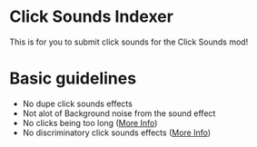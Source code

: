 # Click Sounds Indexer
This is for you to submit click sounds for the Click Sounds mod!

# Basic guidelines
* No dupe click sounds effects
* Not alot of Background noise from the sound effect
* No clicks being too long ([More Info](/Guidelines/ClickLength.md))
* No discriminatory click sounds effects ([More Info](/Guidelines/Discriminatory.md))